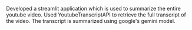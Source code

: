 Developed a streamlit application which is used to summarize the entire youtube video.
Used YoutubeTranscriptAPI to retrieve the full transcript of the video. The transcript is summarized using google's gemini model.
